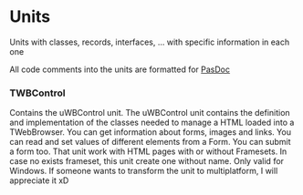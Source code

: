 # Units
Units with classes, records, interfaces, ... with specific information in each one

All code comments into the units are formatted for [PasDoc](https://github.com/pasdoc/pasdoc)

### TWBControl

Contains the uWBControl unit. 
The uWBControl unit contains the definition and implementation of the classes needed to manage a HTML loaded into a TWebBrowser.
You can get information about forms, images and links. You can read and set values of different elements from a Form. You can submit a form too.
That unit work with HTML pages with or without Framesets. In case no exists frameset, this unit create one without name.
Only valid for Windows. If someone wants to transform the unit to multiplatform, I will appreciate it xD


